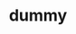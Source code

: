 ---
title: 'dummy'
public: false
createdDate: '2020-03-20'
updatedDate: '2020-03-20'
date: ''
description: ''
image: '../asset/profile-pic.jpg'
---